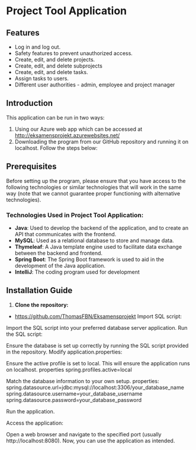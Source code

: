 # Project Tool Application

## Features

- Log in and log out.
- Safety features to prevent unauthorized access.
- Create, edit, and delete projects.
- Create, edit, and delete subprojects
- Create, edit, and delete tasks.
- Assign tasks to users.
- Different user authorities - admin, employee and project manager
  
## Introduction

This application can be run in two ways:
1. Using our Azure web app which can be accessed at http://eksamensprojekt.azurewebsites.net/
2. Downloading the program from our GitHub repository and running it on localhost. Follow the steps below:


## Prerequisites

Before setting up the program, please ensure that you have access to the following technologies or similar technologies that will work in the same way (note that we cannot guarantee proper functioning with alternative technologies).

### Technologies Used in Project Tool Application:
- **Java**: Used to develop the backend of the application, and to create an API that communicates with the frontend.
- **MySQL**: Used as a relational database to store and manage data.
- **Thymeleaf**: A Java template engine used to facilitate data exchange between the backend and frontend.
- **Spring Boot**: The Spring Boot framework is used to aid in the development of the Java application.
- **IntelliJ**: The coding program used for development

## Installation Guide

1. **Clone the repository:**
- https://github.com/ThomasFBN/Eksamensprojekt
Import SQL script:

Import the SQL script into your preferred database server application.
Run the SQL script:

Ensure the database is set up correctly by running the SQL script provided in the repository.
Modify application.properties:

Ensure the active profile is set to local. This will ensure the application runs on localhost.
properties
spring.profiles.active=local

Match the database information to your own setup.
properties:
spring.datasource.url=jdbc:mysql://localhost:3306/your_database_name
spring.datasource.username=your_database_username
spring.datasource.password=your_database_password

Run the application.

Access the application:

Open a web browser and navigate to the specified port (usually http://localhost:8080).
Now, you can use the application as intended.


